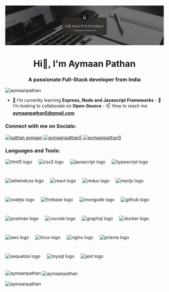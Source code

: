 ![logo](https://github.com/AymaanPathan/AymaanPathan/blob/master/banner.png)

<h1 align="center">Hi👋, I'm Aymaan Pathan</h1>
<h3 align="center">A passionate Full-Stack developer from India</h3>

<p align="left">
  <img
    src="https://komarev.com/ghpvc/?username=aymaanpathan&label=Profile%20views&color=0e75b6&style=flat"
    alt="aymaanpathan"
  />
</p>

- 🌱 I’m currently learning
**Express, Node and Javascript Frameworks** - 👯 I’m looking to collaborate on
**Open-Source** - 📫 How to reach me **aymaanpathan5@gmail.com**

<h3 align="left">Connect with me on Socials:</h3>
<p align="left">
  <a href="https://linkedin.com/in/pathan-aymaan" target="blank"
    ><img
      align="center"
      src="https://raw.githubusercontent.com/rahuldkjain/github-profile-readme-generator/master/src/images/icons/Social/linked-in-alt.svg"
      alt="pathan aymaan"
      height="30"
      width="40"
  /></a>
  <a href="https://instagram.com/aymaanpathan5" target="blank"
    ><img
      align="center"
      src="https://raw.githubusercontent.com/rahuldkjain/github-profile-readme-generator/master/src/images/icons/Social/instagram.svg"
      alt="aymaanpathan5"
      height="30"
      width="40"
  /></a>
  <a href="https://leetcode.com/u/pathanaymaan8/" target="blank"
    ><img
      align="center"
      src="https://raw.githubusercontent.com/rahuldkjain/github-profile-readme-generator/master/src/images/icons/Social/leet-code.svg"
      alt="aymaanpathan5"
      height="30"
      width="40"
  /></a>
</p>

<h3 align="left">Languages and Tools:</h3>
<div align="left" style="display: flex; flex-wrap: wrap; gap: 20px;">
  <img src="https://cdn.jsdelivr.net/gh/devicons/devicon/icons/html5/html5-original.svg" height="40" alt="html5 logo" />
  <img src="https://cdn.jsdelivr.net/gh/devicons/devicon/icons/css3/css3-original.svg" height="40" alt="css3 logo" />
  <img src="https://cdn.jsdelivr.net/gh/devicons/devicon/icons/javascript/javascript-original.svg" height="40" alt="javascript logo" />
  <img src="https://cdn.jsdelivr.net/gh/devicons/devicon/icons/typescript/typescript-original.svg" height="40" alt="typescript logo" />
  <img src="https://skillicons.dev/icons?i=tailwind" height="40" alt="tailwindcss logo" />
  <img src="https://cdn.jsdelivr.net/gh/devicons/devicon/icons/react/react-original.svg" height="40" alt="react logo" />
  <img src="https://cdn.jsdelivr.net/gh/devicons/devicon/icons/redux/redux-original.svg" height="40" alt="redux logo" />
  <img src="https://cdn.jsdelivr.net/gh/devicons/devicon/icons/nextjs/nextjs-original.svg" height="40" alt="nextjs logo" />
  <img src="https://cdn.jsdelivr.net/gh/devicons/devicon/icons/nodejs/nodejs-original.svg" height="40" alt="nodejs logo" />
  <img src="https://cdn.jsdelivr.net/gh/devicons/devicon/icons/firebase/firebase-plain.svg" height="40" alt="firebase logo" />
  <img src="https://skillicons.dev/icons?i=mongodb" height="40" alt="mongodb logo" />
  <img src="https://skillicons.dev/icons?i=github" height="40" alt="github logo" />
  <img src="https://skillicons.dev/icons?i=postman" height="40" alt="postman logo" />
  <img src="https://cdn.jsdelivr.net/gh/devicons/devicon/icons/vscode/vscode-original.svg" height="40" alt="vscode logo" />
  <img src="https://skillicons.dev/icons?i=graphql" height="40" alt="graphql logo" />
  <img src="https://skillicons.dev/icons?i=docker" height="40" alt="docker logo" />
  <img src="https://skillicons.dev/icons?i=aws" height="40" alt="aws logo" />
  <img src="https://skillicons.dev/icons?i=linux" height="40" alt="linux logo" />
  <img src="https://skillicons.dev/icons?i=nginx" height="40" alt="nginx logo" />
  <img src="https://skillicons.dev/icons?i=prisma" height="40" alt="prisma logo" />
  <img src="https://skillicons.dev/icons?i=sequelize" height="40" alt="sequelize logo" />
  <img src="https://skillicons.dev/icons?i=mysql" height="40" alt="mysql logo" />
  <img src="https://skillicons.dev/icons?i=jest" height="40" alt="jest logo" />
</div>


<p>
  <img
    align="left"
    src="https://github-readme-stats.vercel.app/api/top-langs?username=aymaanpathan&show_icons=true&locale=en&layout=compact"
    alt="aymaanpathan"
  />
</p>

<p>
  &nbsp;<img
    align="center"
    src="https://github-readme-stats.vercel.app/api?username=aymaanpathan&show_icons=true&locale=en"
    alt="aymaanpathan"
  />
</p>

<p>
  <img
    align="center"
    src="https://github-readme-streak-stats.herokuapp.com/?user=aymaanpathan&"
    alt="aymaanpathan"
  />
</p>
